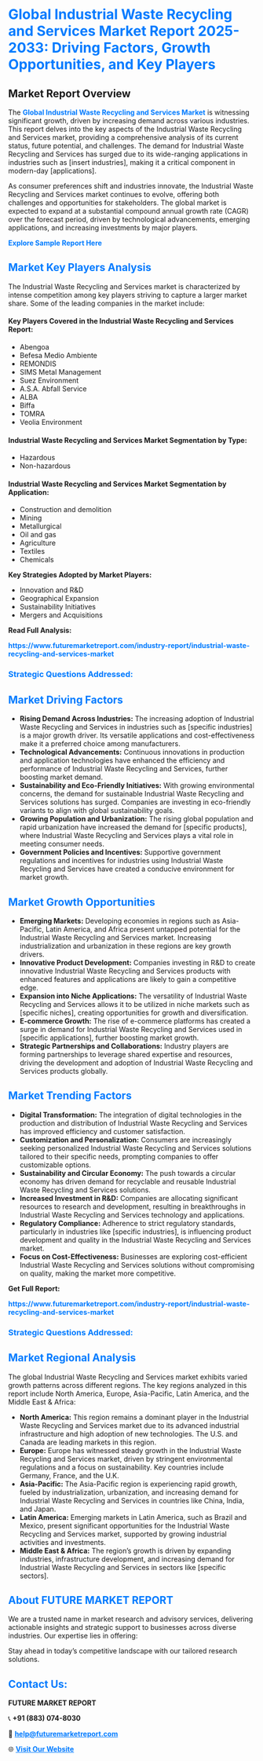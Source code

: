 <h1 style="color: #007BFF;">Global Industrial Waste Recycling and Services Market Report 2025-2033: Driving Factors, Growth Opportunities, and Key Players</h1>

<section id="overview">
<h2>Market Report Overview</h2>
<p>The <a href="https://www.futuremarketreport.com/industry-report/industrial-waste-recycling-and-services-market" style="color: #007BFF; text-decoration: none;"><strong>Global Industrial Waste Recycling and Services Market</strong></a> is witnessing significant growth, driven by increasing demand across various industries. This report delves into the key aspects of the Industrial Waste Recycling and Services market, providing a comprehensive analysis of its current status, future potential, and challenges. The demand for Industrial Waste Recycling and Services has surged due to its wide-ranging applications in industries such as [insert industries], making it a critical component in modern-day [applications].</p>
<p>As consumer preferences shift and industries innovate, the Industrial Waste Recycling and Services market continues to evolve, offering both challenges and opportunities for stakeholders. The global market is expected to expand at a substantial compound annual growth rate (CAGR) over the forecast period, driven by technological advancements, emerging applications, and increasing investments by major players.</p>
</section>

<section id="overview">
<p><a href="https://www.futuremarketreport.com/request-sample/reportId=63328" style="color: #007BFF; text-decoration: none;"><strong>Explore Sample Report Here</strong></a></p>
</section>

<section id="key-players">
<h2 style="color: #007BFF;">Market Key Players Analysis</h2>
<p>The Industrial Waste Recycling and Services market is characterized by intense competition among key players striving to capture a larger market share. Some of the leading companies in the market include:</p>
<h4>Key Players Covered in the Industrial Waste Recycling and Services Report:</h4>
<ul><li>Abengoa</li><li>Befesa Medio Ambiente</li><li>REMONDIS</li><li>SIMS Metal Management</li><li>Suez Environment</li><li>A.S.A. Abfall Service</li><li>ALBA</li><li>Biffa</li><li>TOMRA</li><li>Veolia Environment</li></ul>
<h4>Industrial Waste Recycling and Services Market Segmentation by Type:</h4>
<ul><li>Hazardous</li><li>Non-hazardous</li></ul>

<h4>Industrial Waste Recycling and Services Market Segmentation by Application:</h4>
<ul><li>Construction and demolition</li><li>Mining</li><li>Metallurgical</li><li>Oil and gas</li><li>Agriculture</li><li>Textiles</li><li>Chemicals</li></ul>
<p><strong>Key Strategies Adopted by Market Players:</strong></p>
<ul>
<li>Innovation and R&D</li>
<li>Geographical Expansion</li>
<li>Sustainability Initiatives</li>
<li>Mergers and Acquisitions</li>
</ul>
</section>

<section>
<p><strong>Read Full Analysis: </strong></p><a href="https://www.futuremarketreport.com/industry-report/industrial-waste-recycling-and-services-market" style="color: #007BFF; text-decoration: none;"><strong>https://www.futuremarketreport.com/industry-report/industrial-waste-recycling-and-services-market</strong></a>
<h3 style="color: #007BFF;">Strategic Questions Addressed:</h3>
</section>

<section id="driving-factors">
<h2 style="color: #007BFF;">Market Driving Factors</h2>
<ul>
<li><strong>Rising Demand Across Industries:</strong> The increasing adoption of Industrial Waste Recycling and Services in industries such as [specific industries] is a major growth driver. Its versatile applications and cost-effectiveness make it a preferred choice among manufacturers.</li>
<li><strong>Technological Advancements:</strong> Continuous innovations in production and application technologies have enhanced the efficiency and performance of Industrial Waste Recycling and Services, further boosting market demand.</li>
<li><strong>Sustainability and Eco-Friendly Initiatives:</strong> With growing environmental concerns, the demand for sustainable Industrial Waste Recycling and Services solutions has surged. Companies are investing in eco-friendly variants to align with global sustainability goals.</li>
<li><strong>Growing Population and Urbanization:</strong> The rising global population and rapid urbanization have increased the demand for [specific products], where Industrial Waste Recycling and Services plays a vital role in meeting consumer needs.</li>
<li><strong>Government Policies and Incentives:</strong> Supportive government regulations and incentives for industries using Industrial Waste Recycling and Services have created a conducive environment for market growth.</li>
</ul>
</section>

<section id="growth-opportunities">
<h2 style="color: #007BFF;">Market Growth Opportunities</h2>
<ul>
<li><strong>Emerging Markets:</strong> Developing economies in regions such as Asia-Pacific, Latin America, and Africa present untapped potential for the Industrial Waste Recycling and Services market. Increasing industrialization and urbanization in these regions are key growth drivers.</li>
<li><strong>Innovative Product Development:</strong> Companies investing in R&D to create innovative Industrial Waste Recycling and Services products with enhanced features and applications are likely to gain a competitive edge.</li>
<li><strong>Expansion into Niche Applications:</strong> The versatility of Industrial Waste Recycling and Services allows it to be utilized in niche markets such as [specific niches], creating opportunities for growth and diversification.</li>
<li><strong>E-commerce Growth:</strong> The rise of e-commerce platforms has created a surge in demand for Industrial Waste Recycling and Services used in [specific applications], further boosting market growth.</li>
<li><strong>Strategic Partnerships and Collaborations:</strong> Industry players are forming partnerships to leverage shared expertise and resources, driving the development and adoption of Industrial Waste Recycling and Services products globally.</li>
</ul>
</section>

<section id="trending-factors">
<h2 style="color: #007BFF;">Market Trending Factors</h2>
<ul>
<li><strong>Digital Transformation:</strong> The integration of digital technologies in the production and distribution of Industrial Waste Recycling and Services has improved efficiency and customer satisfaction.</li>
<li><strong>Customization and Personalization:</strong> Consumers are increasingly seeking personalized Industrial Waste Recycling and Services solutions tailored to their specific needs, prompting companies to offer customizable options.</li>
<li><strong>Sustainability and Circular Economy:</strong> The push towards a circular economy has driven demand for recyclable and reusable Industrial Waste Recycling and Services solutions.</li>
<li><strong>Increased Investment in R&D:</strong> Companies are allocating significant resources to research and development, resulting in breakthroughs in Industrial Waste Recycling and Services technology and applications.</li>
<li><strong>Regulatory Compliance:</strong> Adherence to strict regulatory standards, particularly in industries like [specific industries], is influencing product development and quality in the Industrial Waste Recycling and Services market.</li>
<li><strong>Focus on Cost-Effectiveness:</strong> Businesses are exploring cost-efficient Industrial Waste Recycling and Services solutions without compromising on quality, making the market more competitive.</li>
</ul>
</section>

<section>
<p><strong>Get Full Report: </strong></p><a href="https://www.futuremarketreport.com/industry-report/industrial-waste-recycling-and-services-market" style="color: #007BFF; text-decoration: none;"><strong>https://www.futuremarketreport.com/industry-report/industrial-waste-recycling-and-services-market</strong></a>
<h3 style="color: #007BFF;">Strategic Questions Addressed:</h3>
</section>


<section id="regional-analysis">
<h2 style="color: #007BFF;">Market Regional Analysis</h2>
<p>The global Industrial Waste Recycling and Services market exhibits varied growth patterns across different regions. The key regions analyzed in this report include North America, Europe, Asia-Pacific, Latin America, and the Middle East & Africa:</p>
<ul>
<li><strong>North America:</strong> This region remains a dominant player in the Industrial Waste Recycling and Services market due to its advanced industrial infrastructure and high adoption of new technologies. The U.S. and Canada are leading markets in this region.</li>
<li><strong>Europe:</strong> Europe has witnessed steady growth in the Industrial Waste Recycling and Services market, driven by stringent environmental regulations and a focus on sustainability. Key countries include Germany, France, and the U.K.</li>
<li><strong>Asia-Pacific:</strong> The Asia-Pacific region is experiencing rapid growth, fueled by industrialization, urbanization, and increasing demand for Industrial Waste Recycling and Services in countries like China, India, and Japan.</li>
<li><strong>Latin America:</strong> Emerging markets in Latin America, such as Brazil and Mexico, present significant opportunities for the Industrial Waste Recycling and Services market, supported by growing industrial activities and investments.</li>
<li><strong>Middle East & Africa:</strong> The region’s growth is driven by expanding industries, infrastructure development, and increasing demand for Industrial Waste Recycling and Services in sectors like [specific sectors].</li>
</ul>
</section>

<footer>
<h2 style="color: #007BFF;">About FUTURE MARKET REPORT</h2>
<p>We are a trusted name in market research and advisory services, delivering actionable insights and strategic support to businesses across diverse industries. Our expertise lies in offering:</p>

<p>Stay ahead in today’s competitive landscape with our tailored research solutions.</p>

<h2 style="color: #007BFF;">Contact Us:</h2>
<p><strong>FUTURE MARKET REPORT</strong></p>
<p>📞 <strong>+91 (883) 074-8030</strong></p>
<p>📧 <strong><a href="mailto:help@futuremarketreport.com" style="color: #007BFF;">help@futuremarketreport.com</a></strong></p>
<p>🌐 <strong><a href="https://www.futuremarketreport.com/" style="color: #007BFF;">Visit Our Website</a></strong></p>
</footer>